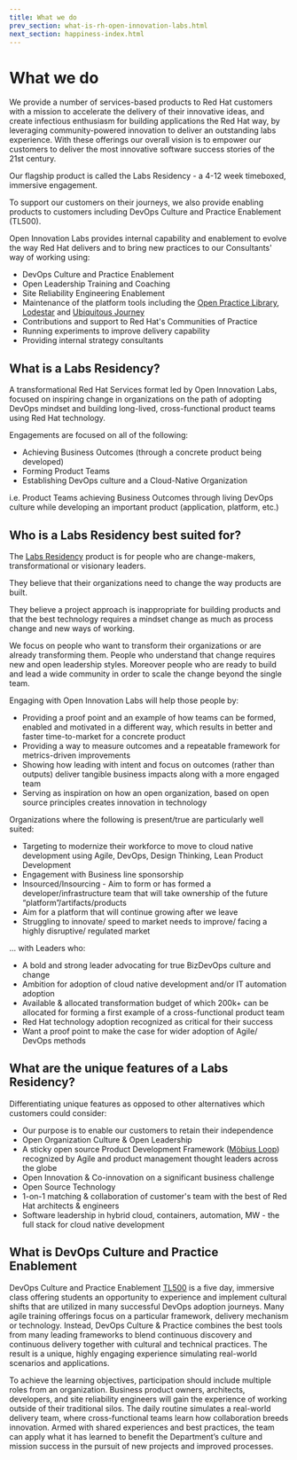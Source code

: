 ```yaml
---
title: What we do
prev_section: what-is-rh-open-innovation-labs.html
next_section: happiness-index.html
---
```


What we do
==========

We provide a number of services-based products to Red Hat customers with a mission to accelerate the delivery of their innovative ideas, and create infectious enthusiasm for building applications the Red Hat way, by leveraging community-powered innovation to deliver an outstanding labs experience. With these offerings our overall vision is to empower our customers to deliver the most innovative software success stories of the 21st century.

Our flagship product is called the Labs Residency - a 4-12 week timeboxed, immersive engagement.

To support our customers on their journeys, we also provide enabling products to customers including DevOps Culture and Practice Enablement (TL500).

Open Innovation Labs provides internal capability and enablement to evolve the way Red Hat delivers and to bring new practices to our Consultants' way of working using:

- DevOps Culture and Practice Enablement
- Open Leadership Training and Coaching
- Site Reliability Engineering Enablement
- Maintenance of the platform tools including the [Open Practice Library](https://openpracticelibrary.com), [Lodestar](https://lodestar.rht-labs.com) and [Ubiquitous Journey](http://rht-labs.com/ubiquitous-journey)
- Contributions and support to Red Hat's Communities of Practice
- Running experiments to improve delivery capability
- Providing internal strategy consultants
  

What is a Labs Residency?
--------------------------

A transformational Red Hat Services format led by Open Innovation Labs, focused on inspiring change in organizations on the path of adopting DevOps mindset and building long-lived, cross-functional product teams using Red Hat technology.

Engagements are focused on all of the following:

- Achieving Business Outcomes (through a concrete product being developed)
- Forming Product Teams
- Establishing DevOps culture and a Cloud-Native Organization

i.e. Product Teams achieving Business Outcomes through living DevOps culture while developing an important product (application, platform, etc.)


Who is a Labs Residency best suited for?
----------------------------------------

The [Labs Residency](https://www.redhat.com/en/services/consulting/open-innovation-labs) product is for people who are change-makers, transformational or visionary leaders.

They believe that their organizations need to change the way products are built.

They believe a project approach is inappropriate for building products and that the best technology requires a mindset change as much as process change and new ways of working.

We focus on people who want to transform their organizations or are already transforming them. People who understand that change requires new and open leadership styles. Moreover people who are ready to build and lead a wide community in order to scale the change beyond the single team.

Engaging with Open Innovation Labs will help those people by:

- Providing a proof point and an example of how teams can be formed, enabled and motivated in a different way, which results in better and faster time-to-market for a concrete product
- Providing a way to measure outcomes and a repeatable framework for metrics-driven improvements
- Showing how leading with intent and focus on outcomes (rather than outputs) deliver tangible business impacts along with a more engaged team
- Serving as inspiration on how an open organization, based on open source principles creates innovation in technology

Organizations where the following is present/true are particularly well suited:

- Targeting to modernize their workforce to move to cloud native development using Agile, DevOps, Design Thinking, Lean Product Development
- Engagement with Business line sponsorship
- Insourced/Insourcing - Aim to form or has formed a developer/infrastructure team that will take ownership of the future “platform”/artifacts/products
- Aim for a platform that will continue growing after we leave
- Struggling to innovate/ speed to market needs to improve/ facing a highly disruptive/ regulated market

... with Leaders who:

- A bold and strong leader advocating for true BizDevOps culture and change
- Ambition for adoption of cloud native development and/or IT automation adoption
- Available & allocated transformation budget of which 200k+ can be allocated for forming a first example of a cross-functional product team
- Red Hat technology adoption recognized as critical for their success
- Want a proof point to make the case for wider adoption of Agile/ DevOps methods

What are the unique features of a Labs Residency?
-------------------------------------------------

Differentiating unique features as opposed to other alternatives which customers could consider:

- Our purpose is to enable our customers to retain their independence
- Open Organization Culture & Open Leadership
- A sticky open source Product Development Framework ([Möbius Loop](www.mobiusloop.com)) recognized by Agile and product management thought leaders across the globe
- Open Innovation & Co-innovation on a significant business challenge
- Open Source Technology
- 1-on-1 matching & collaboration of customer's team with the best of Red Hat architects & engineers
- Software leadership in hybrid cloud, containers, automation, MW - the full stack for cloud native development


What is DevOps Culture and Practice Enablement
----------------------------------------------

DevOps Culture and Practice Enablement [TL500](https://www.redhat.com/en/services/training/do500-devops-culture-and-practice-enablement) is a five day, immersive class offering students an opportunity to experience and implement cultural shifts that are utilized in many successful DevOps adoption journeys. Many agile training offerings focus on a particular framework, delivery mechanism or technology. Instead, DevOps Culture & Practice combines the best tools from many leading frameworks to blend continuous discovery and continuous delivery together with cultural and technical practices. The result is a unique, highly engaging experience simulating real-world scenarios and applications.

To achieve the learning objectives, participation should include multiple roles from an organization. Business product owners, architects, developers, and site reliability engineers will gain the experience of working outside of their traditional silos. The daily routine simulates a real-world delivery team, where cross-functional teams learn how collaboration breeds innovation. Armed with shared experiences and best practices, the team can apply what it has learned to benefit the Department’s culture and mission success in the pursuit of new projects and improved processes.
